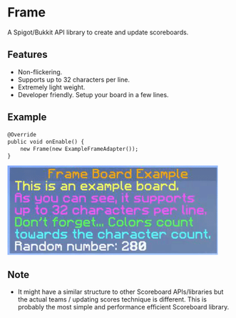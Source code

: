# Frame
A Spigot/Bukkit API library to create and update scoreboards.

## Features
* Non-flickering.
* Supports up to 32 characters per line.
* Extremely light weight.
* Developer friendly. Setup your board in a few lines.

## Example
```
@Override
public void onEnable() {
	new Frame(new ExampleFrameAdapter());
}
```
![](example.gif)

## Note
* It might have a similar structure to other Scoreboard APIs/libraries but the actual teams / updating scores technique is different. This is probably the most simple and performance efficient Scoreboard library.
